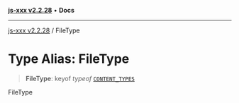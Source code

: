 [**js-xxx v2.2.28**](../README.md) • **Docs**

***

[js-xxx v2.2.28](../README.md) / FileType

# Type Alias: FileType

> **FileType**: keyof *typeof* [`CONTENT_TYPES`](../variables/CONTENT_TYPES.md)

FileType
